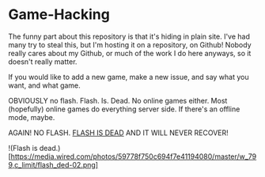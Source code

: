 # Game-Hacking
The funny part about this repository is that it's hiding in plain site. I've had many try to 
steal this, but I'm hosting it on a repository, on Github! Nobody really cares about my Github, 
or much of the work I do here anyways, so it doesn't really matter.

If you would like to add a new game, make a new issue, and say what you want, and what game.

OBVIOUSLY no flash. Flash. Is. Dead.
No online games either. Most (hopefully) online games do everything server side.
If there's an offline mode, maybe.

AGAIN! NO FLASH. [FLASH IS DEAD](https://www.wired.com/story/adobe-finally-kills-flash-dead/) AND IT WILL NEVER RECOVER!

!(Flash is dead.)[https://media.wired.com/photos/59778f750c694f7e41194080/master/w_799,c_limit/flash_ded-02.png]
